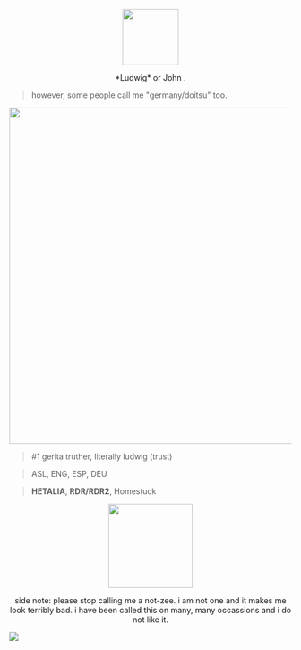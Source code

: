 <p align="center">
<img width="100" height="100" src="https://files.catbox.moe/d8t82u.png"
  </p>
  
<p align="center">
*Ludwig* or John .
  </p>

> however, some people call me "germany/doitsu" too.

  <p align="left">
  <img width="600" height="600"
src="https://files.catbox.moe/fuproj.png"
    </p>  

  >  #1 gerita truther, literally ludwig (trust)

> ASL, ENG, ESP, DEU 

> **HETALIA**, **RDR/RDR2**, Homestuck

<p align="center">
  <img width="150" height="150"
src="https://files.catbox.moe/mwi1j4.png"
    </p>

  
<p align="center">
side note: please stop calling me a not-zee. i am not one and it makes me look terribly bad. i have been called this on many, many occassions and i do not like it.
</p>

![](https://komarev.com/ghpvc/?username=ludwigbeilschmidt&color=47613b)
